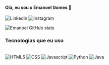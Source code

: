 #### Olá, eu sou o Emanoel Gomes 👋
![Linkedin](https://img.shields.io/badge/LinkedIn-0077B5?style=for-the-badge&logo=linkedin&logoColor=white)
![Instagram](https://img.shields.io/badge/Instagram-E4405F?style=for-the-badge&logo=instagram&logoColor=white)

![Emanoel GitHub stats](https://github-readme-stats.vercel.app/api?username=Emanoel-Gomes&show_icons=true&theme=cobalt)

### Tecnologias que eu uso
<div style="display: inline_block"></br>
  <img align=center alt="HTML5" src="https://img.shields.io/badge/HTML-239120?style=for-the-badge&logo=html5&logoColor=white"/>
  <img align=center alt="CSS" src="https://img.shields.io/badge/CSS-239120?&style=for-the-badge&logo=css3&logoColor=white"/>
  <img align=center alt="Javascript" src="https://img.shields.io/badge/JavaScript-F7DF1E?style=for-the-badge&logo=javascript&logoColor=black"/>
  <img align=center alt="Python" src="https://img.shields.io/badge/Python-3776AB?style=for-the-badge&logo=python&logoColor=white"/>
  <img align=center alt="Java" src="https://img.shields.io/badge/Java-ED8B00?style=for-the-badge&logo=openjdk&logoColor=white"/>
</div>

### 

